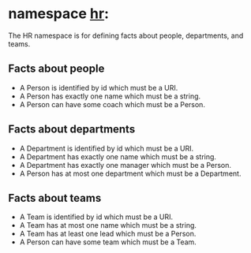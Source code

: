 # namespace [hr](https://type.link.model.tools/ns/tlm-sample-hr/):

The HR namespace is for defining facts about people, departments, and teams. 

## Facts about people
* A Person is identified by id which must be a URI.
* A Person has exactly one name which must be a string.
* A Person can have some coach which must be a Person.

## Facts about departments
* A Department is identified by id which must be a URI.
* A Department has exactly one name which must be a string.
* A Department has exactly one manager which must be a Person.
* A Person has at most one department which must be a Department.

## Facts about teams
* A Team is identified by id which must be a URI.
* A Team has at most one name which must be a string.
* A Team has at least one lead which must be a Person.
* A Person can have some team which must be a Team.
